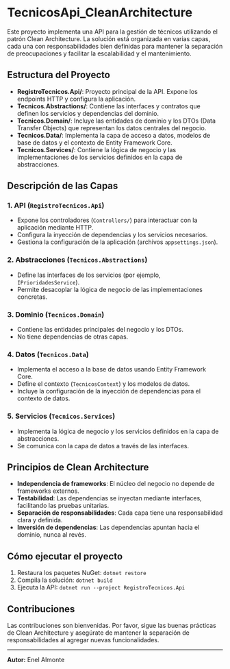 # TecnicosApi_CleanArchitecture

Este proyecto implementa una API para la gestión de técnicos utilizando el patrón Clean Architecture. La solución está organizada en varias capas, cada una con responsabilidades bien definidas para mantener la separación de preocupaciones y facilitar la escalabilidad y el mantenimiento.

## Estructura del Proyecto

- **RegistroTecnicos.Api/**: Proyecto principal de la API. Expone los endpoints HTTP y configura la aplicación.
- **Tecnicos.Abstractions/**: Contiene las interfaces y contratos que definen los servicios y dependencias del dominio.
- **Tecnicos.Domain/**: Incluye las entidades de dominio y los DTOs (Data Transfer Objects) que representan los datos centrales del negocio.
- **Tecnicos.Data/**: Implementa la capa de acceso a datos, modelos de base de datos y el contexto de Entity Framework Core.
- **Tecnicos.Services/**: Contiene la lógica de negocio y las implementaciones de los servicios definidos en la capa de abstracciones.

## Descripción de las Capas

### 1. API (`RegistroTecnicos.Api`)
- Expone los controladores (`Controllers/`) para interactuar con la aplicación mediante HTTP.
- Configura la inyección de dependencias y los servicios necesarios.
- Gestiona la configuración de la aplicación (archivos `appsettings.json`).

### 2. Abstracciones (`Tecnicos.Abstractions`)
- Define las interfaces de los servicios (por ejemplo, `IPrioridadesService`).
- Permite desacoplar la lógica de negocio de las implementaciones concretas.

### 3. Dominio (`Tecnicos.Domain`)
- Contiene las entidades principales del negocio y los DTOs.
- No tiene dependencias de otras capas.

### 4. Datos (`Tecnicos.Data`)
- Implementa el acceso a la base de datos usando Entity Framework Core.
- Define el contexto (`TecnicosContext`) y los modelos de datos.
- Incluye la configuración de la inyección de dependencias para el contexto de datos.

### 5. Servicios (`Tecnicos.Services`)
- Implementa la lógica de negocio y los servicios definidos en la capa de abstracciones.
- Se comunica con la capa de datos a través de las interfaces.

## Principios de Clean Architecture
- **Independencia de frameworks**: El núcleo del negocio no depende de frameworks externos.
- **Testabilidad**: Las dependencias se inyectan mediante interfaces, facilitando las pruebas unitarias.
- **Separación de responsabilidades**: Cada capa tiene una responsabilidad clara y definida.
- **Inversión de dependencias**: Las dependencias apuntan hacia el dominio, nunca al revés.

## Cómo ejecutar el proyecto
1. Restaura los paquetes NuGet: `dotnet restore`
2. Compila la solución: `dotnet build`
3. Ejecuta la API: `dotnet run --project RegistroTecnicos.Api`

## Contribuciones
Las contribuciones son bienvenidas. Por favor, sigue las buenas prácticas de Clean Architecture y asegúrate de mantener la separación de responsabilidades al agregar nuevas funcionalidades.

---

**Autor:** Enel Almonte
